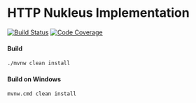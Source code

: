 # HTTP Nukleus Implementation

[![Build Status][build-status-image]][build-status]
[![Code Coverage][code-coverage-image]][code-coverage]

#### Build
```bash
./mvnw clean install
```
#### Build on Windows
```bash
mvnw.cmd clean install
```

[build-status-image]: https://travis-ci.org/reaktivity/nukleus-http.java.svg?branch=develop
[build-status]: https://travis-ci.org/reaktivity/nukleus-http.java
[code-coverage-image]: https://codecov.io/gh/reaktivity/nukleus-http.java/branch/develop/graph/badge.svg
[code-coverage]: https://codecov.io/gh/reaktivity/nukleus-http.java
